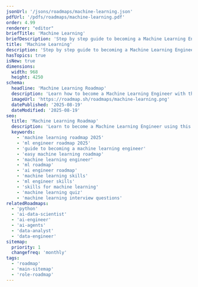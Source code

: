 ```yaml
---
jsonUrl: '/jsons/roadmaps/machine-learning.json'
pdfUrl: '/pdfs/roadmaps/machine-learning.pdf'
order: 4.99
renderer: "editor"
briefTitle: 'Machine Learning'
briefDescription: 'Step by step guide to becoming a Machine Learning Engineer in 2025'
title: 'Machine Learning'
description: 'Step by step guide to becoming a Machine Learning Engineer in 2025'
hasTopics: true
isNew: true
dimensions:
  width: 968
  height: 4250
schema:
  headline: 'Machine Learning Roadmap'
  description: 'Learn how to become a Machine Learning Engineer with this interactive step by step guide in 2025. We also have resources and short descriptions attached to the roadmap items so you can get everything you want to learn in one place.'
  imageUrl: 'https://roadmap.sh/roadmaps/machine-learning.png'
  datePublished: '2025-08-19'
  dateModified: '2025-08-19'
seo:
  title: 'Machine Learning Roadmap'
  description: 'Learn to become a Machine Learning Engineer using this roadmap. Community driven, articles, resources, guides, interview questions, quizzes for modern machine learning engineers.'
  keywords:
    - 'machine learning roadmap 2025'
    - 'ml engineer roadmap 2025'
    - 'guide to becoming a machine learning engineer'
    - 'easy machine learning roadmap'
    - 'machine learning engineer'
    - 'ml roadmap'
    - 'ai engineer roadmap'
    - 'machine learning skills'
    - 'ml engineer skills'
    - 'skills for machine learning'
    - 'machine learning quiz'
    - 'machine learning interview questions'
relatedRoadmaps:
  - 'python'
  - 'ai-data-scientist'
  - 'ai-engineer'
  - 'ai-agents'
  - 'data-analyst'
  - 'data-engineer'
sitemap:
  priority: 1
  changefreq: 'monthly'
tags:
  - 'roadmap'
  - 'main-sitemap'
  - 'role-roadmap'
---
```


